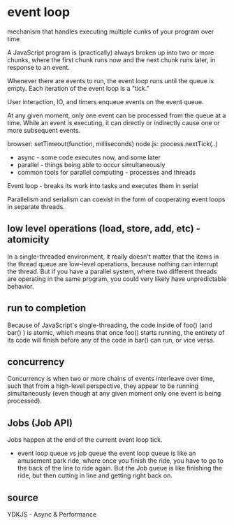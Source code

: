 # event loop
mechanism that handles executing multiple cunks of your program over time

A JavaScript program is (practically) always broken up into two or more chunks, where the first chunk runs now and the next chunk runs later, in response to an event.

Whenever there are events to run, the event loop runs until the queue is empty. Each iteration of the event loop is a "tick."

User interaction, IO, and timers enqueue events on the event queue.

At any given moment, only one event can be processed from the queue at a time. While an event is executing, it can directly or indirectly cause one or more subsequent events.

browser: setTimeout(function, milliseconds)
node.js: process.nextTick(..)

- async - some code executes now, and some later
- parallel - things being able to occur simultaneously
- common tools for parallel computing - processes and threads

Event loop - breaks its work into tasks and executes them in serial

Parallelism and serialism can coexist in the form of cooperating event loops in separate threads.


## low level operations (load, store, add, etc) - atomicity
In a single-threaded environment, it really doesn't matter that the items in the thread queue are low-level operations, because nothing can interrupt the thread. But if you have a parallel system, where two different threads are operating in the same program, you could very likely have unpredictable behavior.


## run to completion
Because of JavaScript's single-threading, the code inside of  foo()  (and  bar() ) is atomic, which means that once  foo() starts running, the entirety of its code will finish before any of the code in  bar()  can run, or vice versa.

## concurrency
Concurrency is when two or more chains of events interleave over time, such that from a high-level perspective, they appear to be running simultaneously (even though at any given moment only one event is being processed).


## Jobs (Job API)
Jobs happen at the end of the current event loop tick.
- event loop queue vs job queue
the event loop queue is like an amusement park ride, where once you finish the ride, you have to go to the back of the line to ride again. But the Job queue is like finishing the ride, but then cutting in line and getting right back on.


## source
YDKJS - Async & Performance


